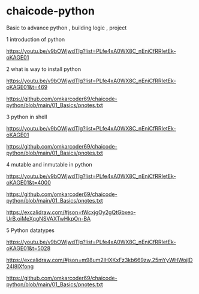 # chaicode-python

Basic to advance python , building logic , project

1 introduction of python

https://youtu.be/v9bOWjwdTlg?list=PLfe4xA0WX8C_nEniCfRRIetEk-oKAGE01

2 what is way to install python

https://youtu.be/v9bOWjwdTlg?list=PLfe4xA0WX8C_nEniCfRRIetEk-oKAGE01&t=469

https://github.com/omkarcoder69/chaicode-python/blob/main/01_Basics/pnotes.txt

3 python in shell

https://youtu.be/v9bOWjwdTlg?list=PLfe4xA0WX8C_nEniCfRRIetEk-oKAGE01

https://github.com/omkarcoder69/chaicode-python/blob/main/01_Basics/pnotes.txt

4 mutable and inmutable in python 

https://youtu.be/v9bOWjwdTlg?list=PLfe4xA0WX8C_nEniCfRRIetEk-oKAGE01&t=4000

https://github.com/omkarcoder69/chaicode-python/blob/main/01_Basics/pnotes.txt

https://excalidraw.com/#json=tWcxjgOy2gQtGbxeo-UrB,oiMeXqgNSVAXTwHkpOn-BA

5 Python datatypes

https://youtu.be/v9bOWjwdTlg?list=PLfe4xA0WX8C_nEniCfRRIetEk-oKAGE01&t=5028

https://excalidraw.com/#json=m98um2IHXKxFz3kb669zw,25mYyWHWojID24I8lXfong

https://github.com/omkarcoder69/chaicode-python/blob/main/01_Basics/pnotes.txt
